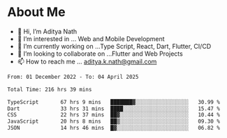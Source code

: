 # About Me

- 👋 Hi, I’m Aditya Nath
- 👀 I’m interested in ... Web and Mobile Development
- 🌱 I’m currently working on ...Type Script, React, Dart, Flutter, CI/CD
- 💞️ I’m looking to collaborate on ...Flutter and Web Projects
- 📫 How to reach me ... aditya.k.nath@gmail.com

<!--START_SECTION:waka-->

```txt
From: 01 December 2022 - To: 04 April 2025

Total Time: 216 hrs 39 mins

TypeScript       67 hrs 9 mins   ███████▓░░░░░░░░░░░░░░░░░   30.99 %
Dart             33 hrs 31 mins  ████░░░░░░░░░░░░░░░░░░░░░   15.47 %
CSS              22 hrs 37 mins  ██▓░░░░░░░░░░░░░░░░░░░░░░   10.44 %
JavaScript       20 hrs 8 mins   ██▒░░░░░░░░░░░░░░░░░░░░░░   09.30 %
JSON             14 hrs 46 mins  █▓░░░░░░░░░░░░░░░░░░░░░░░   06.82 %
```

<!--END_SECTION:waka-->

<!---
kronosking007/kronosking007 is a ✨ special ✨ repository because its `README.md` (this file) appears on your GitHub profile.
You can click the Preview link to take a look at your changes.
--->
